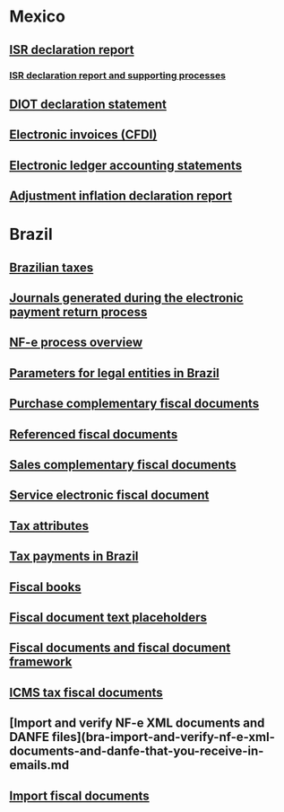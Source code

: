 		
# Mexico				
## [ISR declaration report](isr-declaration-report.md)
### [ISR declaration report and supporting processes](mex-isr-declaration-report-and-supporting-processes-2.md)	
## [DIOT declaration statement](diot-declaration-statement.md)			
## [Electronic invoices (CFDI)](electronic-invoices-mexico.md)			
## [Electronic ledger accounting statements](electronic-ledger-accounting-statements-mexico.md)			
## [Adjustment inflation declaration report](adjustment-inflation-declaration-report.md)	
# Brazil			
## [Brazilian taxes](bra-about-calculation-of-taxes.md)			
## [Journals generated during the electronic payment return process](bra-examples-journals-generated-during-the-electronic-payment-return-process.md)			
## [NF-e process overview](bra-about-the-nf-e-process.md)
## [Parameters for legal entities in Brazil](brazilian-legal-entity-parameters.md)			
## [Purchase complementary fiscal documents](bra-about-purchase-complementary-fiscal-documents.md)			
## [Referenced fiscal documents](referenced-fiscal-documents.md)			
## [Sales complementary fiscal documents](bra-about-sales-complementary-fiscal-documents.md)			
## [Service electronic fiscal document](service-electronic-fiscal-document.md)			
## [Tax attributes](bra-tax-attributes.md)			
## [Tax payments in Brazil](tax-payments.md)			
## [Fiscal books](bra-about-fiscal-books.md)			
## [Fiscal document text placeholders](bra-about-fiscal-document-text-placeholders.md)			
## [Fiscal documents and fiscal document framework](bra-about-fiscal-documents-and-the-fiscal-document-framework.md)			
## [ICMS tax fiscal documents](bra-about-icms-tax-fiscal-documents.md)			
## [Import and verify NF-e XML documents and DANFE files](bra-import-and-verify-nf-e-xml-documents-and-danfe-that-you-receive-in-emails.md
## [Import fiscal documents](bra-about-import-fiscal-documents.md)
